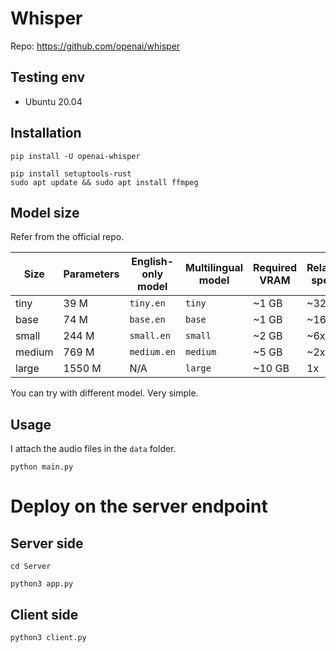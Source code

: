 # Whisper

Repo: https://github.com/openai/whisper

## Testing env 

- Ubuntu 20.04

## Installation 

```
pip install -U openai-whisper

pip install setuptools-rust
sudo apt update && sudo apt install ffmpeg
```


## Model size

Refer from the official repo.

| Size   | Parameters | English-only model | Multilingual model | Required VRAM | Relative speed |
| ------ | ---------- | ------------------ | ------------------ | ------------- | -------------- |
| tiny   | 39 M       | `tiny.en`          | `tiny`             | ~1 GB         | ~32x           |
| base   | 74 M       | `base.en`          | `base`             | ~1 GB         | ~16x           |
| small  | 244 M      | `small.en`         | `small`            | ~2 GB         | ~6x            |
| medium | 769 M      | `medium.en`        | `medium`           | ~5 GB         | ~2x            |
| large  | 1550 M     | N/A                | `large`            | ~10 GB        | 1x             |

You can try with different model. Very simple.

## Usage


I attach the audio files in the `data` folder.
```
python main.py
```

# Deploy on the server endpoint

## Server side

```
cd Server

python3 app.py
```

## Client side

```
python3 client.py
```